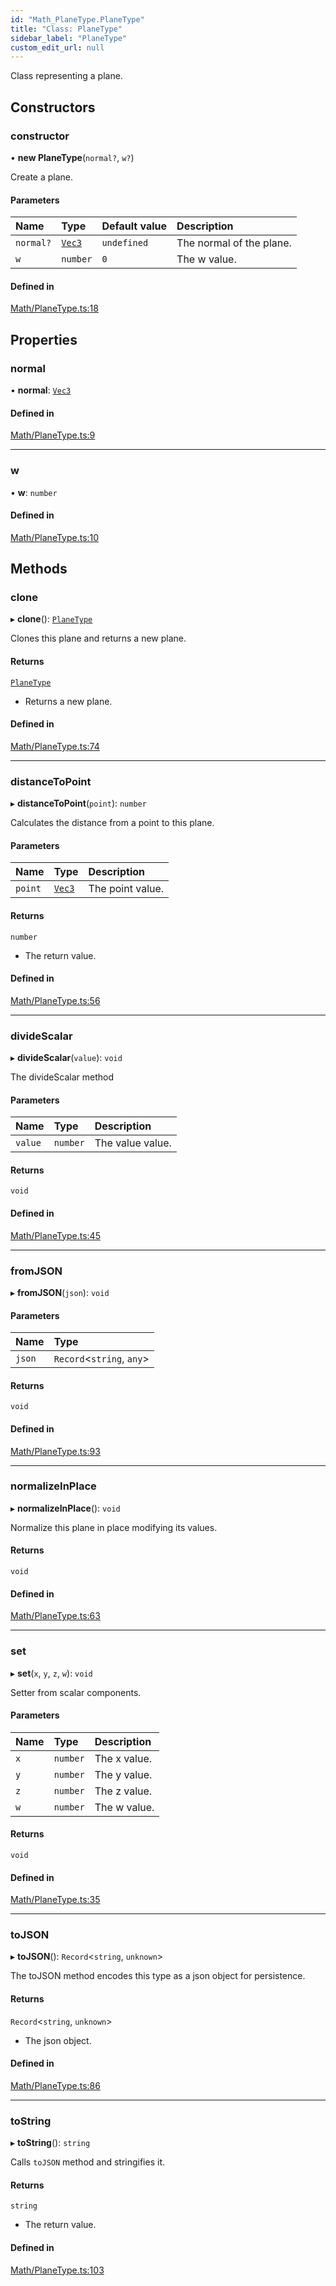 ```yaml
---
id: "Math_PlaneType.PlaneType"
title: "Class: PlaneType"
sidebar_label: "PlaneType"
custom_edit_url: null
---
```




Class representing a plane.

## Constructors

### constructor

• **new PlaneType**(`normal?`, `w?`)

Create a plane.

#### Parameters

| Name | Type | Default value | Description |
| :------ | :------ | :------ | :------ |
| `normal?` | [`Vec3`](Math_Vec3.Vec3) | `undefined` | The normal of the plane. |
| `w` | `number` | `0` | The w value. |

#### Defined in

[Math/PlaneType.ts:18](https://github.com/ZeaInc/zea-engine/blob/edee5b48/src/Math/PlaneType.ts#L18)

## Properties

### normal

• **normal**: [`Vec3`](Math_Vec3.Vec3)

#### Defined in

[Math/PlaneType.ts:9](https://github.com/ZeaInc/zea-engine/blob/edee5b48/src/Math/PlaneType.ts#L9)

___

### w

• **w**: `number`

#### Defined in

[Math/PlaneType.ts:10](https://github.com/ZeaInc/zea-engine/blob/edee5b48/src/Math/PlaneType.ts#L10)

## Methods

### clone

▸ **clone**(): [`PlaneType`](Math_PlaneType.PlaneType)

Clones this plane and returns a new plane.

#### Returns

[`PlaneType`](Math_PlaneType.PlaneType)

- Returns a new plane.

#### Defined in

[Math/PlaneType.ts:74](https://github.com/ZeaInc/zea-engine/blob/edee5b48/src/Math/PlaneType.ts#L74)

___

### distanceToPoint

▸ **distanceToPoint**(`point`): `number`

Calculates the distance from a point to this plane.

#### Parameters

| Name | Type | Description |
| :------ | :------ | :------ |
| `point` | [`Vec3`](Math_Vec3.Vec3) | The point value. |

#### Returns

`number`

- The return value.

#### Defined in

[Math/PlaneType.ts:56](https://github.com/ZeaInc/zea-engine/blob/edee5b48/src/Math/PlaneType.ts#L56)

___

### divideScalar

▸ **divideScalar**(`value`): `void`

The divideScalar method

#### Parameters

| Name | Type | Description |
| :------ | :------ | :------ |
| `value` | `number` | The value value. |

#### Returns

`void`

#### Defined in

[Math/PlaneType.ts:45](https://github.com/ZeaInc/zea-engine/blob/edee5b48/src/Math/PlaneType.ts#L45)

___

### fromJSON

▸ **fromJSON**(`json`): `void`

#### Parameters

| Name | Type |
| :------ | :------ |
| `json` | `Record`<`string`, `any`\> |

#### Returns

`void`

#### Defined in

[Math/PlaneType.ts:93](https://github.com/ZeaInc/zea-engine/blob/edee5b48/src/Math/PlaneType.ts#L93)

___

### normalizeInPlace

▸ **normalizeInPlace**(): `void`

Normalize this plane in place modifying its values.

#### Returns

`void`

#### Defined in

[Math/PlaneType.ts:63](https://github.com/ZeaInc/zea-engine/blob/edee5b48/src/Math/PlaneType.ts#L63)

___

### set

▸ **set**(`x`, `y`, `z`, `w`): `void`

Setter from scalar components.

#### Parameters

| Name | Type | Description |
| :------ | :------ | :------ |
| `x` | `number` | The x value. |
| `y` | `number` | The y value. |
| `z` | `number` | The z value. |
| `w` | `number` | The w value. |

#### Returns

`void`

#### Defined in

[Math/PlaneType.ts:35](https://github.com/ZeaInc/zea-engine/blob/edee5b48/src/Math/PlaneType.ts#L35)

___

### toJSON

▸ **toJSON**(): `Record`<`string`, `unknown`\>

The toJSON method encodes this type as a json object for persistence.

#### Returns

`Record`<`string`, `unknown`\>

- The json object.

#### Defined in

[Math/PlaneType.ts:86](https://github.com/ZeaInc/zea-engine/blob/edee5b48/src/Math/PlaneType.ts#L86)

___

### toString

▸ **toString**(): `string`

Calls `toJSON` method and stringifies it.

#### Returns

`string`

- The return value.

#### Defined in

[Math/PlaneType.ts:103](https://github.com/ZeaInc/zea-engine/blob/edee5b48/src/Math/PlaneType.ts#L103)

